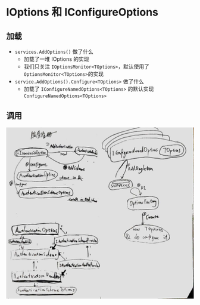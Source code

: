 # IOptions 和 IConfigureOptions

## 加载
- `services.AddOptions()` 做了什么
    - 加载了一堆 IOptions 的实现
    - 我们只关注 `IOptionsMonitor<TOptions>`，默认使用了 `OptionsMonitor<TOptions>`的实现
- `service.AddOptions().Configure<TOptions>` 做了什么
    - 加载了 `IConfigureNamedOptions<TOptions>` 的默认实现 `ConfigureNamedOptions<TOptions>`

## 调用
![ioptions](./img/ioptions.jpeg)
